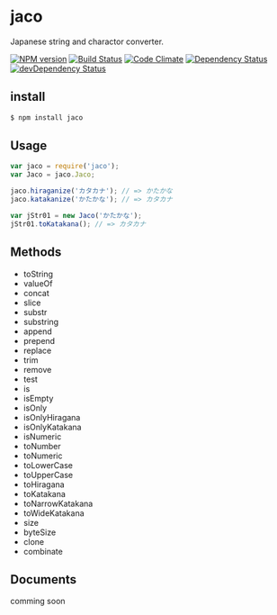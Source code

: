 jaco
====

Japanese string and charactor converter.

[![NPM version](https://badge.fury.io/js/jaco.svg)](http://badge.fury.io/js/jaco)
[![Build Status](https://travis-ci.org/YusukeHirao/jaco.svg?branch=master)](https://travis-ci.org/YusukeHirao/jaco)
[![Code Climate](https://codeclimate.com/github/YusukeHirao/jaco.png)](https://codeclimate.com/github/YusukeHirao/jaco)
[![Dependency Status](https://david-dm.org/YusukeHirao/jaco.svg)](https://david-dm.org/YusukeHirao/jaco)
[![devDependency Status](https://david-dm.org/YusukeHirao/jaco/dev-status.svg)](https://david-dm.org/YusukeHirao/jaco#info=devDependencies)

## install

```sh
$ npm install jaco
```

## Usage

```javascript
var jaco = require('jaco');
var Jaco = jaco.Jaco;

jaco.hiraganize('カタカナ'); // => かたかな
jaco.katakanize('かたかな'); // => カタカナ

var jStr01 = new Jaco('かたかな');
jStr01.toKatakana(); // => カタカナ
```

## Methods

- toString
- valueOf
- concat
- slice
- substr
- substring
- append
- prepend
- replace
- trim
- remove
- test
- is
- isEmpty
- isOnly
- isOnlyHiragana
- isOnlyKatakana
- isNumeric
- toNumber
- toNumeric
- toLowerCase
- toUpperCase
- toHiragana
- toKatakana
- toNarrowKatakana
- toWideKatakana
- size
- byteSize
- clone
- combinate

## Documents

comming soon